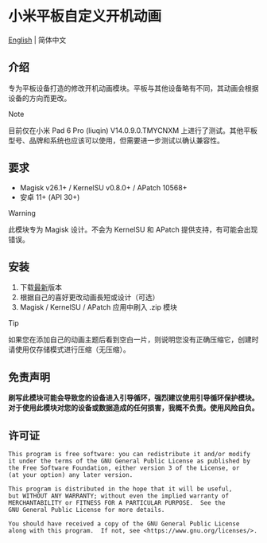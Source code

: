 # 小米平板自定义开机动画
[English](/README.md) | 简体中文

## 介绍
专为平板设备打造的修改开机动画模块。平板与其他设备略有不同，其动画会根据设备的方向而更改。
> [!NOTE] 
目前仅在小米 Pad 6 Pro (liuqin) V14.0.9.0.TMYCNXM 上进行了测试。其他平板型号、品牌和系统也应该可以使用，但需要进一步测试以确认兼容性。

## 要求
- Magisk v26.1+ / KernelSU v0.8.0+ / APatch 10568+
- 安卓 11+ (API 30+)
> [!WARNING]
> 此模块专为 Magisk 设计。不会为 KernelSU 和 APatch 提供支持，有可能会出现错误。

## 安装
1. 下载[最新](https://github.com/G0246/mipad-custom-boot/releases/latest)版本
2. 根据自己的喜好更改动画長短或设计（可选）
3. Magisk / KernelSU / APatch 应用中刷入 .zip 模块
> [!TIP]
> 如果您在添加自己的动画主题后看到空白一片，则说明您没有正确压缩它，创建时请使用仅存储模式进行压缩（无压缩）。

## 免责声明
**刷写此模块可能会导致您的设备进入引导循环，强烈建议使用引导循环保护模块。对于使用此模块对您的设备或数据造成的任何损害，我概不负责。使用风险自负。**

## 许可证
    This program is free software: you can redistribute it and/or modify
    it under the terms of the GNU General Public License as published by
    the Free Software Foundation, either version 3 of the License, or
    (at your option) any later version.

    This program is distributed in the hope that it will be useful,
    but WITHOUT ANY WARRANTY; without even the implied warranty of
    MERCHANTABILITY or FITNESS FOR A PARTICULAR PURPOSE.  See the
    GNU General Public License for more details.

    You should have received a copy of the GNU General Public License
    along with this program.  If not, see <https://www.gnu.org/licenses/>.

